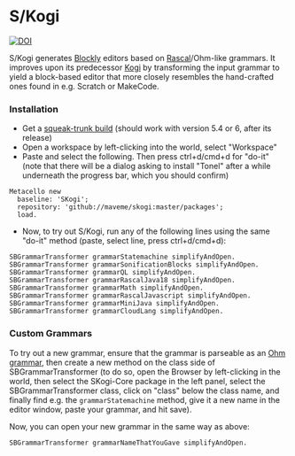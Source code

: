 # S/Kogi
[![DOI](https://zenodo.org/badge/406386165.svg)](https://zenodo.org/badge/latestdoi/406386165)

S/Kogi generates [Blockly](https://developers.google.com/blockly/) editors based on [Rascal](https://www.rascal-mpl.org)/Ohm-like grammars.
It improves upon its predecessor [Kogi](https://github.com/cwi-swat/kogi) by transforming the input grammar to yield a block-based editor that more closely resembles the hand-crafted ones found in e.g. Scratch or MakeCode.

### Installation

* Get a [squeak-trunk build](http://files.squeak.org/trunk/) (should work with version 5.4 or 6, after its release)
* Open a workspace by left-clicking into the world, select "Workspace"
* Paste and select the following. Then press ctrl+d/cmd+d for "do-it" (note that there will be a dialog asking to install "Tonel" after a while underneath the progress bar, which you should confirm)
```smalltalk
Metacello new
  baseline: 'SKogi';
  repository: 'github://maveme/skogi:master/packages';
  load.
```
* Now, to try out S/Kogi, run any of the following lines using the same "do-it" method (paste, select line, press ctrl+d/cmd+d):
```smalltalk
SBGrammarTransformer grammarStatemachine simplifyAndOpen.
SBGrammarTransformer grammarSonificationBlocks simplifyAndOpen.
SBGrammarTransformer grammarQL simplifyAndOpen.
SBGrammarTransformer grammarRascalJava18 simplifyAndOpen.
SBGrammarTransformer grammarMath simplifyAndOpen.
SBGrammarTransformer grammarRascalJavascript simplifyAndOpen.
SBGrammarTransformer grammarMiniJava simplifyAndOpen.
SBGrammarTransformer grammarCloudLang simplifyAndOpen.
```

### Custom Grammars

To try out a new grammar, ensure that the grammar is parseable as an [Ohm grammar](https://github.com/harc/ohm/blob/master/doc/syntax-reference.md), then create a new method on the class side of SBGrammarTransformer (to do so, open the Browser by left-clicking in the world, then select the SKogi-Core package in the left panel, select the SBGrammarTransformer class, click on "class" below the class name, and finally find e.g. the `grammarStatemachine` method, give it a new name in the editor window, paste your grammar, and hit save).

Now, you can open your new grammar in the same way as above:
```smalltalk
SBGrammarTransformer grammarNameThatYouGave simplifyAndOpen.
```
